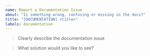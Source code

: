 ```yaml
---
name: Report a Documentation Issue
about: "Is something wrong, confusing or missing in the docs?"
title: "[DOCUMENTATION] <title>"
labels: documentation
---
```


> Clearly describe the documentation issue

<!-- A concise description of what you're experiencing. -->

> What solution would you like to see?

<!-- A concise description of what you'd expect. -->
